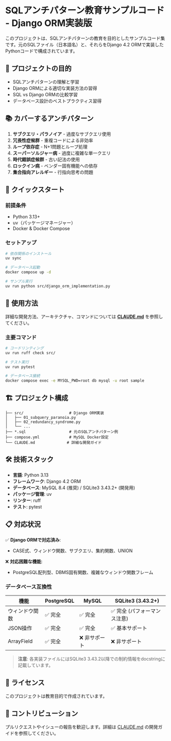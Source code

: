 # SQLアンチパターン教育サンプルコード - Django ORM実装版

このプロジェクトは、SQLアンチパターンの教育を目的としたサンプルコード集です。元のSQLファイル（日本語名）と、それらをDjango 4.2 ORMで実装したPythonコードで構成されています。

## 🎯 プロジェクトの目的

- SQLアンチパターンの理解と学習
- Django ORMによる適切な実装方法の習得
- SQL vs Django ORMの比較学習
- データベース設計のベストプラクティス習得

## 📚 カバーするアンチパターン

1. **サブクエリ・パラノイア** - 過度なサブクエリ使用
2. **冗長性症候群** - 重複コードによる非効率
3. **ループ依存症** - N+1問題とループ処理
4. **スーパーソルジャー病** - 過度に複雑な単一クエリ
5. **時代錯誤症候群** - 古い記法の使用
6. **ロックイン病** - ベンダー固有機能への依存
7. **集合指向アレルギー** - 行指向思考の問題

## 🚀 クイックスタート

### 前提条件
- Python 3.13+
- uv（パッケージマネージャー）
- Docker & Docker Compose

### セットアップ

```bash
# 依存関係のインストール
uv sync

# データベース起動
docker compose up -d

# サンプル実行
uv run python src/django_orm_implementation.py
```

## 📖 使用方法

詳細な開発方法、アーキテクチャ、コマンドについては **[CLAUDE.md](./CLAUDE.md)** を参照してください。

### 主要コマンド

```bash
# コードリンティング
uv run ruff check src/

# テスト実行  
uv run pytest

# データベース接続
docker compose exec -e MYSQL_PWD=root db mysql -u root sample
```

## 🏗️ プロジェクト構成

```
├── src/                    # Django ORM実装
│   ├── 01_subquery_paranoia.py
│   ├── 02_redundancy_syndrome.py
│   └── ...
├── *.sql                   # 元のSQLアンチパターン例
├── compose.yml             # MySQL Docker設定
└── CLAUDE.md              # 詳細な開発ガイド
```

## 🛠️ 技術スタック

- **言語**: Python 3.13
- **フレームワーク**: Django 4.2 ORM
- **データベース**: MySQL 8.4 (推奨) / SQLite3 3.43.2+ (開発用)
- **パッケージ管理**: uv
- **リンター**: ruff
- **テスト**: pytest

## 📋 対応状況

✅ **Django ORMで対応済み**:
- CASE式、ウィンドウ関数、サブクエリ、集約関数、UNION

❌ **対応困難な機能**:
- PostgreSQL配列型、DBMS固有関数、複雑なウィンドウ関数フレーム

### データベース互換性

| 機能 | PostgreSQL | MySQL | SQLite3 (3.43.2+) |
|------|------------|-------|--------------------|
| ウィンドウ関数 | ✅ 完全 | ✅ 完全 | ✅ 完全 (パフォーマンス注意) |
| JSON操作 | ✅ 完全 | ✅ 完全 | ✅ 基本サポート |
| ArrayField | ✅ 完全 | ❌ 非サポート | ❌ 非サポート |

> **注意**: 各実装ファイルにはSQLite3 3.43.2以降での制約情報をdocstringに記載しています。

## 📝 ライセンス

このプロジェクトは教育目的で作成されています。

## 🤝 コントリビューション

プルリクエストやイシューの報告を歓迎します。詳細は [CLAUDE.md](./CLAUDE.md) の開発ガイドを参照してください。